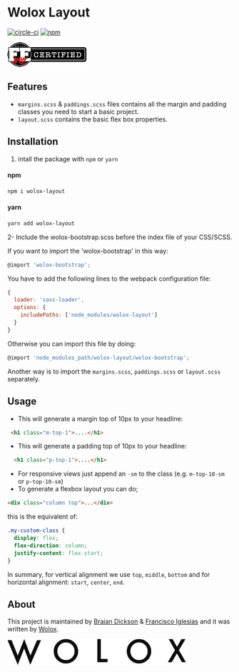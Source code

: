 # Wolox Layout

[![circle-ci](https://img.shields.io/circleci/project/github/Wolox/wolox-layout.svg)](https://circleci.com/gh/Wolox/wolox-layout)
[![npm](https://img.shields.io/npm/v/wolox-layout.svg)](https://www.npmjs.com/package/wolox-layout)

[![FEArmy](./assets/FEA_icon.png)](https://github.com/orgs/Wolox/teams/front-end-army/members)

## Features

* `margins.scss` & `paddings.scss` files contains all the margin and padding classes you need to start a basic project.
* `layout.scss` contains the basic flex box properties.

## Installation

1.  intall the package with `npm` or `yarn`

#### npm

```bash
npm i wolox-layout
```

#### yarn

```bash
yarn add wolox-layout
```

2- Include the wolox-bootstrap.scss before the index file of your CSS/SCSS.

If you want to import the 'wolox-bootstrap' in this way:

```js
@import 'wolox-bootstrap';
```

You have to add the following lines to the webpack configuration file:

```js
{
  loader: 'sass-loader',
  options: {
    includePaths: ['node_modules/wolox-layout']
  }
}
```

Otherwise you can import this file by doing:

```js
@import 'node_modules_path/wolox-layout/wolox-bootstrap';
```

Another way is to import the `margins.scss`, `paddings.scss` or `layout.scss` separately.

## Usage

* This will generate a margin top of 10px to your headline:


```html
 <h1 class="m-top-1">....</h1>
```

* This will generate a padding top of 10px to your headline:

```html
  <h1 class="p-top-1">....</h1>
```

* For responsive views just append an `-sm` to the class (e.g. `m-top-10-sm` or `p-top-10-sm`)
* To generate a flexbox layout you can do;


```html
<div class="column top">...</div>
```

this is the equivalent of:

```css
.my-custom-class {
  display: flex;
  flex-direction: column;
  justify-content: flex-start;
}
```

In summary, for vertical alignment we use `top`, `middle`, `bottom` and for horizontal alignment: `start`, `center`, `end`.

## About

This project is maintained by [Braian Dickson](https://github.com/braiandickson) & [Francisco Iglesias](https://github.com/frankiglesias) and it was written by [Wolox](http://www.wolox.com.ar).

![Wolox](https://raw.githubusercontent.com/Wolox/press-kit/master/logos/logo_banner.png)
